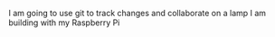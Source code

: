 I am going to use git to track changes and collaborate on a lamp I am building with my Raspberry Pi
